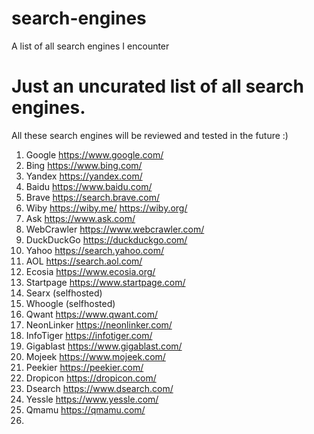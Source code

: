# search-engines
A list of all search engines I encounter

# Just an uncurated list of all search engines. 

All these search engines will be reviewed and tested in the future :)

1. Google       https://www.google.com/
2. Bing         https://www.bing.com/
3. Yandex       https://yandex.com/
4. Baidu        https://www.baidu.com/
5. Brave        https://search.brave.com/
6. Wiby         https://wiby.me/  https://wiby.org/
7. Ask          https://www.ask.com/
8. WebCrawler   https://www.webcrawler.com/
9. DuckDuckGo   https://duckduckgo.com/
10. Yahoo       https://search.yahoo.com/
11. AOL         https://search.aol.com/
12. Ecosia      https://www.ecosia.org/
13. Startpage   https://www.startpage.com/
14. Searx       (selfhosted)
15. Whoogle     (selfhosted)
16. Qwant       https://www.qwant.com/
17. NeonLinker  https://neonlinker.com/
18. InfoTiger   https://infotiger.com/
19. Gigablast   https://www.gigablast.com/
20. Mojeek      https://www.mojeek.com/
21. Peekier     https://peekier.com/
22. Dropicon    https://dropicon.com/
23. Dsearch     https://www.dsearch.com/
24. Yessle      https://www.yessle.com/
25. Qmamu       https://qmamu.com/
26. 


